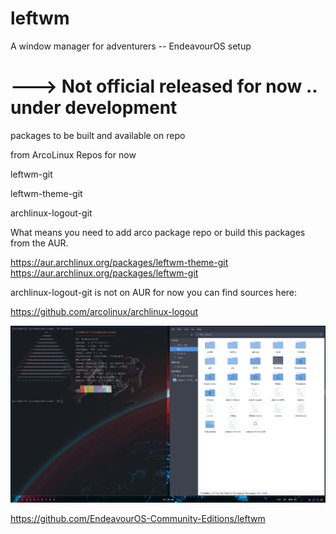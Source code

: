 # leftwm
A window manager for adventurers -- EndeavourOS setup

# ---> Not official released for now .. under development 


packages to be built and available on repo

from ArcoLinux Repos for now

leftwm-git

leftwm-theme-git

archlinux-logout-git

What means you need to add arco package repo or build this packages from the AUR.

https://aur.archlinux.org/packages/leftwm-theme-git
https://aur.archlinux.org/packages/leftwm-git

archlinux-logout-git is not on AUR for now you can find sources here:

https://github.com/arcolinux/archlinux-logout




![Screenshot](https://github.com/EndeavourOS-Community-Editions/leftwm/blob/b87cf5c93c9abf1be3b71c3b360da56cec55d4b1/eos-leftwm.png)


https://github.com/EndeavourOS-Community-Editions/leftwm
